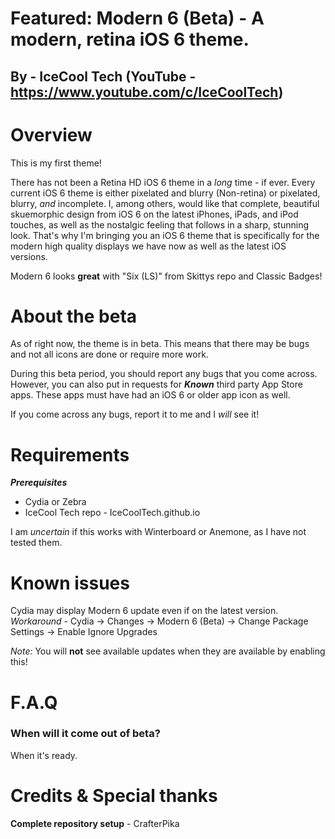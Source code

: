 # Featured: Modern 6 (Beta) - A modern, retina iOS 6 theme.

## By - IceCool Tech  (YouTube - https://www.youtube.com/c/IceCoolTech)

# Overview

This is my first theme!

There has not been a Retina HD iOS 6 theme in a *long* time - if ever. Every current iOS 6 theme is either pixelated and blurry (Non-retina) or pixelated, blurry, *and* incomplete. I, among others, would like that complete, beautiful skuemorphic design from iOS 6 on the latest iPhones, iPads, and iPod touches, as well as the nostalgic feeling that follows in a sharp, stunning look. That's why I'm bringing you an iOS 6 theme that is specifically for the modern high quality displays we have now as well as the latest iOS versions. 

Modern 6 looks **great** with "Six (LS)" from Skittys repo and Classic Badges!

# About the beta

As of right now, the theme is in beta. This means that there may be bugs and not all icons are done or require more work.

During this beta period, you should report any bugs that you come across. However, you can also put in requests for ***Known*** third party App Store apps. These apps must have had an iOS 6 or older app icon as well.

If you come across any bugs, report it to me and I *will* see it!

# Requirements

***Prerequisites***

- Cydia or Zebra 
- IceCool Tech repo - IceCoolTech.github.io

I am *uncertain* if this works with Winterboard or Anemone, as I have not tested them.

# Known issues

Cydia may display Modern 6 update even if on the latest version. 
*Workaround -* Cydia -> Changes -> Modern 6 (Beta) -> Change Package Settings -> Enable Ignore Upgrades

*Note:* You will **not** see available updates when they are available by enabling this!

# F.A.Q

### When will it come out of beta?

When it's ready.

# Credits & Special thanks

**Complete repository setup** - CrafterPika
